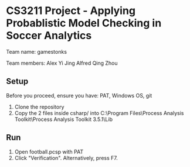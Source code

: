# CS3211 Project - Applying Probablistic Model Checking in Soccer Analytics

Team name: 
gamestonks

Team members:
Alex
Yi Jing
Alfred
Qing Zhou

## Setup

Before you proceed, ensure you have: PAT, Windows OS, git

1. Clone the repository
2. Copy the 2 files inside csharp/ into C:\Program Files\Process Analysis Toolkit\Process Analysis Toolkit 3.5.1\Lib

## Run
1. Open football.pcsp with PAT
2. Click "Verification". Alternatively, press F7.
